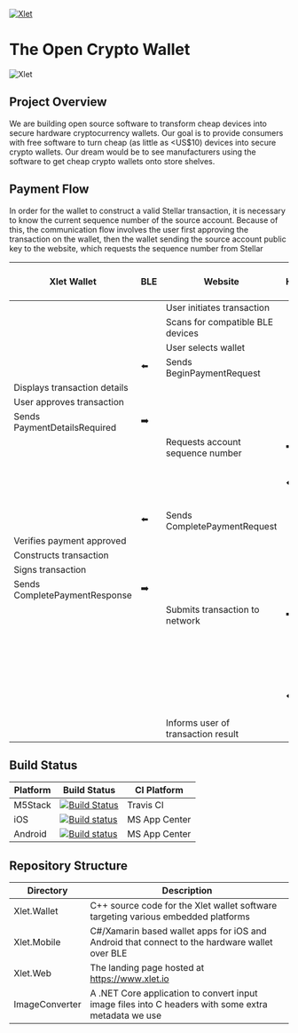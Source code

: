 [![Xlet](https://xlet.io/assets/img/xlet-logo-dark.png "Xlet")](https://www.xlet.io)

# The Open Crypto Wallet

![Xlet](https://xlet.io/assets/img/xlet-payment.png "Xlet")

## Project Overview

We are building open source software to transform cheap devices into secure hardware cryptocurrency wallets. Our goal is to provide consumers with free software to turn cheap (as little as <US$10) devices into secure crypto wallets. Our dream would be to see manufacturers using the software to get cheap crypto wallets onto store shelves.

## Payment Flow

In order for the wallet to construct a valid Stellar transaction, it is necessary to know the current sequence number of the source account. Because of this, the communication flow involves the user first approving the transaction on the wallet, then the wallet sending the source account public key to the website, which requests the sequence number from Stellar

| Xlet Wallet                   |  BLE          | Website                            | HTTPS         | Stellar (Horizon server)      |
| ----------------------------- | ------------- | ---------------------------------- | ------------- | ----------------------------- |
|                               |               | User initiates transaction         |               |                               |
|                               |               | Scans for compatible BLE devices   |               |                               |
|                               |               | User selects wallet                |               |                               |
|                               | :arrow_left:  | Sends BeginPaymentRequest          |               |                               |
| Displays transaction details  |               |                                    |               |                               |
| User approves transaction     |               |                                    |               |                               |
| Sends PaymentDetailsRequired  | :arrow_right: |                                    |               |                               |
|                               |               | Requests account sequence number   | :arrow_right: |                               |
|                               |               |                                    | :arrow_left:  | Responds with account details |
|                               | :arrow_left:  | Sends CompletePaymentRequest       |               |                               |
| Verifies payment approved     |               |                                    |               |                               |
| Constructs transaction        |               |                                    |               |                               |
| Signs transaction             |               |                                    |               |                               |
| Sends CompletePaymentResponse | :arrow_right: |                                    |               |                               |
|                               |               | Submits transaction to network     | :arrow_right: |                               |
|                               |               |                                    |               | Verifies transaction          |
|                               |               |                                    |               | Completes transaction         |
|                               |               |                                    | :arrow_left:  | Sends transaction details     |
|                               |               | Informs user of transaction result |               |                               |


## Build Status

| Platform | Build Status | CI Platform |
| -------- | ------------ | ----------- |
| M5Stack  | [![Build Status](https://travis-ci.com/MattPearce/xlet.svg?token=6KEqPwFBQM7g7jtpd1Kz&branch=master)](https://travis-ci.com/MattPearce/xlet) | Travis CI |
| iOS | [![Build status](https://build.appcenter.ms/v0.1/apps/479251b3-7eb2-4ce2-94bd-987a3e1b864e/branches/master/badge)](https://appcenter.ms) | MS App Center |
| Android | [![Build status](https://build.appcenter.ms/v0.1/apps/6342c703-b5b5-4c29-8ca2-8456fb26615d/branches/master/badge)](https://appcenter.ms) | MS App Center |

## Repository Structure

| Directory | Description |
| --------- | ----------- |
| Xlet.Wallet | C++ source code for the Xlet wallet software targeting various embedded platforms |
| Xlet.Mobile | C#/Xamarin based wallet apps for iOS and Android that connect to the hardware wallet over BLE |
| Xlet.Web | The landing page hosted at https://www.xlet.io |
| ImageConverter | A .NET Core application to convert input image files into C headers with some extra metadata we use |
